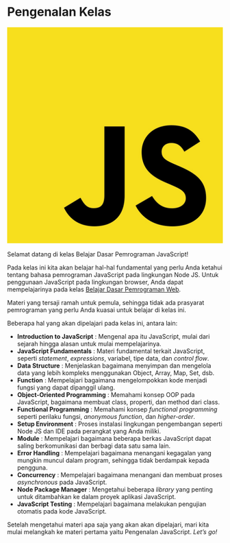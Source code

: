 # Pengenalan Kelas

![](../.gitbook/assets/1.jpeg)

Selamat datang di kelas Belajar Dasar Pemrograman JavaScript!

Pada kelas ini kita akan belajar hal-hal fundamental yang perlu Anda ketahui tentang bahasa pemrograman JavaScript pada lingkungan Node JS. Untuk penggunaan JavaScript pada lingkungan browser, Anda dapat mempelajarinya pada kelas [Belajar Dasar Pemrograman Web](https://www.dicoding.com/academies/123).

Materi yang tersaji ramah untuk pemula, sehingga tidak ada prasyarat pemrograman yang perlu Anda kuasai untuk belajar di kelas ini.

Beberapa hal yang akan dipelajari pada kelas ini, antara lain:

* **Introduction to JavaScript** : Mengenal apa itu JavaScript, mulai dari sejarah hingga alasan untuk mulai mempelajarinya.
* **JavaScript Fundamentals** : Materi fundamental terkait JavaScript, seperti _statement_, _expressions_, variabel, tipe data, dan _control flow_.
* **Data Structure** : Menjelaskan bagaimana menyimpan dan mengelola data yang lebih kompleks menggunakan Object, Array, Map, Set, dsb.
* **Function** : Mempelajari bagaimana mengelompokkan kode menjadi fungsi yang dapat dipanggil ulang.
* **Object-Oriented Programming** : Memahami konsep OOP pada JavaScript, bagaimana membuat class, properti, dan method dari class.
* **Functional Programming** : Memahami konsep _functional programming_ seperti perilaku fungsi, _anonymous function_, dan _higher-order_.
* **Setup Environment** : Proses instalasi lingkungan pengembangan seperti Node JS dan IDE pada perangkat yang Anda miliki.
* **Module** : Mempelajari bagaimana beberapa berkas JavaScript dapat saling berkomunikasi dan berbagi data satu sama lain.
* **Error Handling** : Mempelajari bagaimana menangani kegagalan yang mungkin muncul dalam program, sehingga tidak berdampak kepada pengguna.
* **Concurrency** : Mempelajari bagaimana menangani dan membuat proses _asynchronous_ pada JavaScript.
* **Node Package Manager** : Mengetahui beberapa _library_ yang penting untuk ditambahkan ke dalam proyek aplikasi JavaScript.
* **JavaScript Testing** : Mempelajari bagaimana melakukan pengujian otomatis pada kode JavaScript.

Setelah mengetahui materi apa saja yang akan akan dipelajari, mari kita mulai melangkah ke materi pertama yaitu Pengenalan JavaScript. _Let’s go!_

